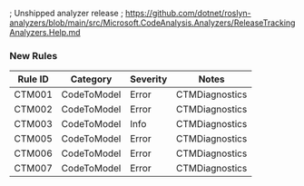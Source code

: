 ﻿; Unshipped analyzer release
; https://github.com/dotnet/roslyn-analyzers/blob/main/src/Microsoft.CodeAnalysis.Analyzers/ReleaseTrackingAnalyzers.Help.md

### New Rules

Rule ID | Category | Severity | Notes
--------|----------|----------|-------
CTM001 | CodeToModel | Error | CTMDiagnostics
CTM002 | CodeToModel | Error | CTMDiagnostics
CTM003 | CodeToModel | Info | CTMDiagnostics
CTM005 | CodeToModel | Error | CTMDiagnostics
CTM006 | CodeToModel | Error | CTMDiagnostics
CTM007 | CodeToModel | Error | CTMDiagnostics